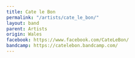 ```yaml
---
title: Cate le Bon
permalink: "/artists/cate_le_bon/"
layout: band
parent: Artists
origin: Wales
facebook: https://www.facebook.com/CateLeBon/
bandcamp: https://catelebon.bandcamp.com/
---
```

